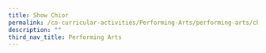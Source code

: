 ```yaml
---
title: Show Chior
permalink: /co-curricular-activities/Performing-Arts/performing-arts/choir/
description: ""
third_nav_title: Performing Arts
---
```

